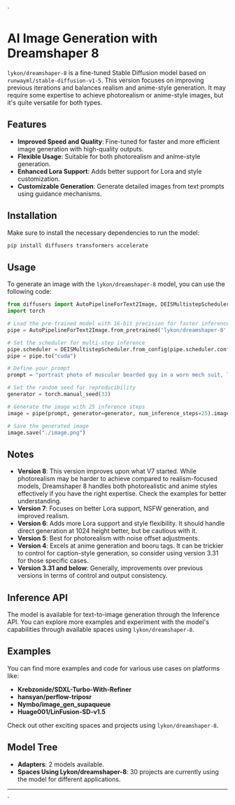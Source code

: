 `
# AI Image Generation with Dreamshaper 8

`lykon/dreamshaper-8` is a fine-tuned Stable Diffusion model based on `runwayml/stable-diffusion-v1-5`. This version focuses on improving previous iterations and balances realism and anime-style generation. It may require some expertise to achieve photorealism or anime-style images, but it's quite versatile for both types.

## Features

- **Improved Speed and Quality**: Fine-tuned for faster and more efficient image generation with high-quality outputs.
- **Flexible Usage**: Suitable for both photorealism and anime-style generation.
- **Enhanced Lora Support**: Adds better support for Lora and style customization.
- **Customizable Generation**: Generate detailed images from text prompts using guidance mechanisms.

## Installation

Make sure to install the necessary dependencies to run the model:

```bash
pip install diffusers transformers accelerate
```

## Usage

To generate an image with the `lykon/dreamshaper-8` model, you can use the following code:

```python
from diffusers import AutoPipelineForText2Image, DEISMultistepScheduler
import torch

# Load the pre-trained model with 16-bit precision for faster inference
pipe = AutoPipelineForText2Image.from_pretrained('lykon/dreamshaper-8', torch_dtype=torch.float16, variant="fp16")

# Set the scheduler for multi-step inference
pipe.scheduler = DEISMultistepScheduler.from_config(pipe.scheduler.config)
pipe = pipe.to("cuda")

# Define your prompt
prompt = "portrait photo of muscular bearded guy in a worn mech suit, light bokeh, intricate, steel metal, elegant, sharp focus, soft lighting, vibrant colors"

# Set the random seed for reproducibility
generator = torch.manual_seed(33)

# Generate the image with 25 inference steps
image = pipe(prompt, generator=generator, num_inference_steps=25).images[0]  

# Save the generated image
image.save("./image.png")
```

## Notes

- **Version 8**: This version improves upon what V7 started. While photorealism may be harder to achieve compared to realism-focused models, Dreamshaper 8 handles both photorealistic and anime styles effectively if you have the right expertise. Check the examples for better understanding.
- **Version 7**: Focuses on better Lora support, NSFW generation, and improved realism.
- **Version 6**: Adds more Lora support and style flexibility. It should handle direct generation at 1024 height better, but be cautious with it.
- **Version 5**: Best for photorealism with noise offset adjustments.
- **Version 4**: Excels at anime generation and booru tags. It can be trickier to control for caption-style generation, so consider using version 3.31 for those specific cases.
- **Version 3.31 and below**: Generally, improvements over previous versions in terms of control and output consistency.

## Inference API

The model is available for text-to-image generation through the Inference API. You can explore more examples and experiment with the model's capabilities through available spaces using `lykon/dreamshaper-8`.

## Examples

You can find more examples and code for various use cases on platforms like:

- **Krebzonide/SDXL-Turbo-With-Refiner**
- **hansyan/perflow-triposr**
- **Nymbo/image_gen_supaqueue**
- **Huage001/LinFusion-SD-v1.5**

Check out other exciting spaces and projects using `lykon/dreamshaper-8`.

## Model Tree

- **Adapters**: 2 models available.
- **Spaces Using Lykon/dreamshaper-8**: 30 projects are currently using the model for different applications.

---
`